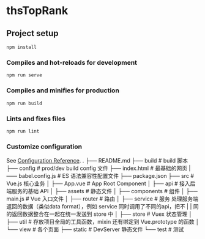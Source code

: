 # thsTopRank

## Project setup
```
npm install
```

### Compiles and hot-reloads for development
```
npm run serve
```

### Compiles and minifies for production
```
npm run build
```

### Lints and fixes files
```
npm run lint
```

### Customize configuration
See [Configuration Reference](https://cli.vuejs.org/config/).
.
├── README.md
├── build                   # build 脚本
├── config                  # prod/dev build config 文件
├── index.html              # 最基础的网页
|—— babel.config.js         # ES 语法兼容性配置文件
├── package.json
├── src                     # Vue.js 核心业务
│   ├── App.vue             # App Root Component
│   ├── api                 # 接入后端服务的基础 API
│   ├── assets              # 静态文件
│   ├── components          # 组件
│   ├── main.js             # Vue 入口文件
│   ├── router              # 路由
│   ├── service             # 服务  处理服务端返回的数据（类似data format），例如 service 同时调用了不同的api，把不
|   |                        同的返回数据整合在一起在统一发送到 store 中
│   ├── store               # Vuex 状态管理
│   ├── util                # 存放项目全局的工具函数，mixin 还有绑定到 Vue.prototype 的函数
│   └── view                # 各个页面
├── static                  # DevServer 静态文件
└── test                    # 测试